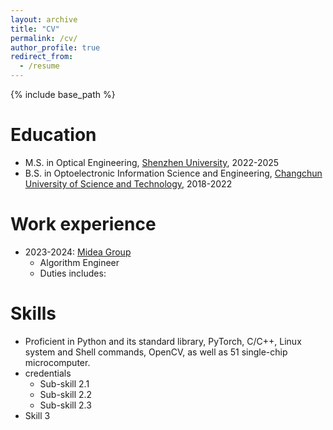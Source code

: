 ```yaml
---
layout: archive
title: "CV"
permalink: /cv/
author_profile: true
redirect_from:
  - /resume
---
```


{% include base_path %}

Education
======
* M.S. in Optical Engineering, [Shenzhen University](https://www.szu.edu.cn/), 2022-2025
* B.S. in Optoelectronic Information Science and Engineering, [Changchun University of Science and Technology](https://www.cust.edu.cn/), 2018-2022

Work experience
======
* 2023-2024: [Midea Group](https://www.midea.com.cn/)
  * Algorithm Engineer
  * Duties includes:
  
Skills
======
* Proficient in Python and its standard library, PyTorch, C/C++, Linux system and Shell commands, OpenCV, as well as 51 single-chip microcomputer.
* credentials
  * Sub-skill 2.1
  * Sub-skill 2.2
  * Sub-skill 2.3
* Skill 3

<!-- Publications
======
  <ul>{% for post in site.publications reversed %}
    {% include archive-single-cv.html %}
  {% endfor %}</ul>
  
Talks
======
  <ul>{% for post in site.talks reversed %}
    {% include archive-single-talk-cv.html  %}
  {% endfor %}</ul>
  
Teaching
======
  <ul>{% for post in site.teaching reversed %}
    {% include archive-single-cv.html %}
  {% endfor %}</ul>
  
Service and leadership
======
* Currently signed in to 43 different slack teams -->

